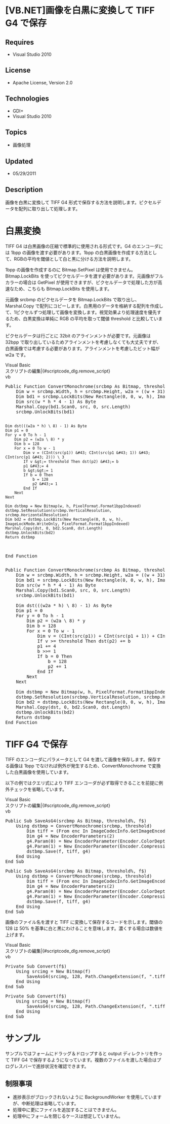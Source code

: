 # [VB.NET]画像を白黒に変換して TIFF G4 で保存
## Requires
- Visual Studio 2010
## License
- Apache License, Version 2.0
## Technologies
- GDI+
- Visual Studio 2010
## Topics
- 画像処理
## Updated
- 05/29/2011
## Description

<p>画像を白黒に変換して TIFF G4 形式で保存する方法を説明します。ピクセルデータを配列に取り出して処理します。</p>
<h1>白黒変換</h1>
<p>TIFF G4 は白黒画像の圧縮で標準的に使用される形式です。G4 のエンコーダには 1bpp の画像を渡す必要があります。1bpp の白黒画像を作成する方法として、RGBの平均を閾値として白と黒に分ける方法を説明します。</p>
<p>1bpp の画像を作成するのに Bitmap.SetPixel は使用できません。Bitmap.LockBits を使ってピクセルデータを渡す必要があります。元画像がフルカラーの場合は GetPixel が使用できますが、ピクセルデータで処理した方が高速なため、こちらも Bitmap.LockBits を使用します。</p>
<p>元画像 srcbmp のピクセルデータを Bitmap.LockBits で取り出し、Marshal.Copy で配列にコピーします。白黒用のデータを&#26684;納する配列を作成して、1ピクセルずつ処理して画像を変換します。視覚効果より処理速度を優先するため、白黒変換は単純に RGB の平均を取って閾値 threshold と比較しています。</p>
<p>ピクセルデータは行ごとに 32bit のアラインメントが必要です。元画像は 32bpp で取り出しているためアラインメントを考慮しなくても大丈夫ですが、白黒画像では考慮する必要があります。アラインメントを考慮したビット幅が w2a です。</p>
<div class="scriptcode">
<div class="pluginEditHolder" pluginCommand="mceScriptCode">
<div class="title"><span>Visual Basic</span></div>
<div class="pluginLinkHolder"><span class="pluginEditHolderLink">スクリプトの編集</span>|<span class="pluginRemoveHolderLink">{#scriptcode_dlg.remove_script}</span></div>
<span class="hidden">vb</span>
<pre class="hidden">Public Function ConvertMonochrome(srcbmp As Bitmap, threshold%) As Bitmap
    Dim w = srcbmp.Width, h = srcbmp.Height, w2a = ((w &#43; 31) \ 32) * 32
    Dim bd1 = srcbmp.LockBits(New Rectangle(0, 0, w, h), ImageLockMode.ReadOnly, PixelFormat.Format32bppArgb)
    Dim src(w * h * 4 - 1) As Byte
    Marshal.Copy(bd1.Scan0, src, 0, src.Length)
    srcbmp.UnlockBits(bd1)

    Dim dst(((w2a * h) \ 8) - 1) As Byte
    Dim p1 = 0
    For y = 0 To h - 1
        Dim p2 = (w2a \ 8) * y
        Dim b = 128
        For x = 0 To w - 1
            Dim v = (CInt(src(p1)) &#43; CInt(src(p1 &#43; 1)) &#43; CInt(src(p1 &#43; 2))) \ 3
            If v &gt;= threshold Then dst(p2) &#43;= b
            p1 &#43;= 4
            b &gt;&gt;= 1
            If b = 0 Then
                b = 128
                p2 &#43;= 1
            End If
        Next
    Next

    Dim dstbmp = New Bitmap(w, h, PixelFormat.Format1bppIndexed)
    dstbmp.SetResolution(srcbmp.VerticalResolution, srcbmp.HorizontalResolution)
    Dim bd2 = dstbmp.LockBits(New Rectangle(0, 0, w, h), ImageLockMode.WriteOnly, PixelFormat.Format1bppIndexed)
    Marshal.Copy(dst, 0, bd2.Scan0, dst.Length)
    dstbmp.UnlockBits(bd2)
    Return dstbmp
End Function</pre>
<div class="preview">
<pre class="vb"><span class="visualBasic__keyword">Public</span>&nbsp;<span class="visualBasic__keyword">Function</span>&nbsp;ConvertMonochrome(srcbmp&nbsp;<span class="visualBasic__keyword">As</span>&nbsp;Bitmap,&nbsp;threshold%)&nbsp;<span class="visualBasic__keyword">As</span>&nbsp;Bitmap&nbsp;
&nbsp;&nbsp;&nbsp;&nbsp;<span class="visualBasic__keyword">Dim</span>&nbsp;w&nbsp;=&nbsp;srcbmp.Width,&nbsp;h&nbsp;=&nbsp;srcbmp.Height,&nbsp;w2a&nbsp;=&nbsp;((w&nbsp;&#43;&nbsp;<span class="visualBasic__number">31</span>)&nbsp;\&nbsp;<span class="visualBasic__number">32</span>)&nbsp;*&nbsp;<span class="visualBasic__number">32</span>&nbsp;
&nbsp;&nbsp;&nbsp;&nbsp;<span class="visualBasic__keyword">Dim</span>&nbsp;bd1&nbsp;=&nbsp;srcbmp.LockBits(<span class="visualBasic__keyword">New</span>&nbsp;Rectangle(<span class="visualBasic__number">0</span>,&nbsp;<span class="visualBasic__number">0</span>,&nbsp;w,&nbsp;h),&nbsp;ImageLockMode.<span class="visualBasic__keyword">ReadOnly</span>,&nbsp;PixelFormat.Format32bppArgb)&nbsp;
&nbsp;&nbsp;&nbsp;&nbsp;<span class="visualBasic__keyword">Dim</span>&nbsp;src(w&nbsp;*&nbsp;h&nbsp;*&nbsp;<span class="visualBasic__number">4</span>&nbsp;-&nbsp;<span class="visualBasic__number">1</span>)&nbsp;<span class="visualBasic__keyword">As</span>&nbsp;<span class="visualBasic__keyword">Byte</span>&nbsp;
&nbsp;&nbsp;&nbsp;&nbsp;Marshal.Copy(bd1.Scan0,&nbsp;src,&nbsp;<span class="visualBasic__number">0</span>,&nbsp;src.Length)&nbsp;
&nbsp;&nbsp;&nbsp;&nbsp;srcbmp.UnlockBits(bd1)&nbsp;
&nbsp;
&nbsp;&nbsp;&nbsp;&nbsp;<span class="visualBasic__keyword">Dim</span>&nbsp;dst(((w2a&nbsp;*&nbsp;h)&nbsp;\&nbsp;<span class="visualBasic__number">8</span>)&nbsp;-&nbsp;<span class="visualBasic__number">1</span>)&nbsp;<span class="visualBasic__keyword">As</span>&nbsp;<span class="visualBasic__keyword">Byte</span>&nbsp;
&nbsp;&nbsp;&nbsp;&nbsp;<span class="visualBasic__keyword">Dim</span>&nbsp;p1&nbsp;=&nbsp;<span class="visualBasic__number">0</span>&nbsp;
&nbsp;&nbsp;&nbsp;&nbsp;<span class="visualBasic__keyword">For</span>&nbsp;y&nbsp;=&nbsp;<span class="visualBasic__number">0</span>&nbsp;<span class="visualBasic__keyword">To</span>&nbsp;h&nbsp;-&nbsp;<span class="visualBasic__number">1</span>&nbsp;
&nbsp;&nbsp;&nbsp;&nbsp;&nbsp;&nbsp;&nbsp;&nbsp;<span class="visualBasic__keyword">Dim</span>&nbsp;p2&nbsp;=&nbsp;(w2a&nbsp;\&nbsp;<span class="visualBasic__number">8</span>)&nbsp;*&nbsp;y&nbsp;
&nbsp;&nbsp;&nbsp;&nbsp;&nbsp;&nbsp;&nbsp;&nbsp;<span class="visualBasic__keyword">Dim</span>&nbsp;b&nbsp;=&nbsp;<span class="visualBasic__number">128</span>&nbsp;
&nbsp;&nbsp;&nbsp;&nbsp;&nbsp;&nbsp;&nbsp;&nbsp;<span class="visualBasic__keyword">For</span>&nbsp;x&nbsp;=&nbsp;<span class="visualBasic__number">0</span>&nbsp;<span class="visualBasic__keyword">To</span>&nbsp;w&nbsp;-&nbsp;<span class="visualBasic__number">1</span>&nbsp;
&nbsp;&nbsp;&nbsp;&nbsp;&nbsp;&nbsp;&nbsp;&nbsp;&nbsp;&nbsp;&nbsp;&nbsp;<span class="visualBasic__keyword">Dim</span>&nbsp;v&nbsp;=&nbsp;(<span class="visualBasic__keyword">CInt</span>(src(p1))&nbsp;&#43;&nbsp;<span class="visualBasic__keyword">CInt</span>(src(p1&nbsp;&#43;&nbsp;<span class="visualBasic__number">1</span>))&nbsp;&#43;&nbsp;<span class="visualBasic__keyword">CInt</span>(src(p1&nbsp;&#43;&nbsp;<span class="visualBasic__number">2</span>)))&nbsp;\&nbsp;<span class="visualBasic__number">3</span>&nbsp;
&nbsp;&nbsp;&nbsp;&nbsp;&nbsp;&nbsp;&nbsp;&nbsp;&nbsp;&nbsp;&nbsp;&nbsp;<span class="visualBasic__keyword">If</span>&nbsp;v&nbsp;&gt;=&nbsp;threshold&nbsp;<span class="visualBasic__keyword">Then</span>&nbsp;dst(p2)&nbsp;&#43;=&nbsp;b&nbsp;
&nbsp;&nbsp;&nbsp;&nbsp;&nbsp;&nbsp;&nbsp;&nbsp;&nbsp;&nbsp;&nbsp;&nbsp;p1&nbsp;&#43;=&nbsp;<span class="visualBasic__number">4</span>&nbsp;
&nbsp;&nbsp;&nbsp;&nbsp;&nbsp;&nbsp;&nbsp;&nbsp;&nbsp;&nbsp;&nbsp;&nbsp;b&nbsp;&gt;&gt;=&nbsp;<span class="visualBasic__number">1</span>&nbsp;
&nbsp;&nbsp;&nbsp;&nbsp;&nbsp;&nbsp;&nbsp;&nbsp;&nbsp;&nbsp;&nbsp;&nbsp;<span class="visualBasic__keyword">If</span>&nbsp;b&nbsp;=&nbsp;<span class="visualBasic__number">0</span>&nbsp;<span class="visualBasic__keyword">Then</span>&nbsp;
&nbsp;&nbsp;&nbsp;&nbsp;&nbsp;&nbsp;&nbsp;&nbsp;&nbsp;&nbsp;&nbsp;&nbsp;&nbsp;&nbsp;&nbsp;&nbsp;b&nbsp;=&nbsp;<span class="visualBasic__number">128</span>&nbsp;
&nbsp;&nbsp;&nbsp;&nbsp;&nbsp;&nbsp;&nbsp;&nbsp;&nbsp;&nbsp;&nbsp;&nbsp;&nbsp;&nbsp;&nbsp;&nbsp;p2&nbsp;&#43;=&nbsp;<span class="visualBasic__number">1</span>&nbsp;
&nbsp;&nbsp;&nbsp;&nbsp;&nbsp;&nbsp;&nbsp;&nbsp;&nbsp;&nbsp;&nbsp;&nbsp;<span class="visualBasic__keyword">End</span>&nbsp;<span class="visualBasic__keyword">If</span>&nbsp;
&nbsp;&nbsp;&nbsp;&nbsp;&nbsp;&nbsp;&nbsp;&nbsp;<span class="visualBasic__keyword">Next</span>&nbsp;
&nbsp;&nbsp;&nbsp;&nbsp;<span class="visualBasic__keyword">Next</span>&nbsp;
&nbsp;
&nbsp;&nbsp;&nbsp;&nbsp;<span class="visualBasic__keyword">Dim</span>&nbsp;dstbmp&nbsp;=&nbsp;<span class="visualBasic__keyword">New</span>&nbsp;Bitmap(w,&nbsp;h,&nbsp;PixelFormat.Format1bppIndexed)&nbsp;
&nbsp;&nbsp;&nbsp;&nbsp;dstbmp.SetResolution(srcbmp.VerticalResolution,&nbsp;srcbmp.HorizontalResolution)&nbsp;
&nbsp;&nbsp;&nbsp;&nbsp;<span class="visualBasic__keyword">Dim</span>&nbsp;bd2&nbsp;=&nbsp;dstbmp.LockBits(<span class="visualBasic__keyword">New</span>&nbsp;Rectangle(<span class="visualBasic__number">0</span>,&nbsp;<span class="visualBasic__number">0</span>,&nbsp;w,&nbsp;h),&nbsp;ImageLockMode.<span class="visualBasic__keyword">WriteOnly</span>,&nbsp;PixelFormat.Format1bppIndexed)&nbsp;
&nbsp;&nbsp;&nbsp;&nbsp;Marshal.Copy(dst,&nbsp;<span class="visualBasic__number">0</span>,&nbsp;bd2.Scan0,&nbsp;dst.Length)&nbsp;
&nbsp;&nbsp;&nbsp;&nbsp;dstbmp.UnlockBits(bd2)&nbsp;
&nbsp;&nbsp;&nbsp;&nbsp;<span class="visualBasic__keyword">Return</span>&nbsp;dstbmp&nbsp;
<span class="visualBasic__keyword">End</span>&nbsp;<span class="visualBasic__keyword">Function</span></pre>
</div>
</div>
</div>
<h1>TIFF G4 で保存</h1>
<p>TIFF のエンコーダにパラメータとして G4 を渡して画像を保存します。保存する画像は 1bpp でなければ例外が発生するため、ConvertMonochrome で変換した白黒画像を使用しています。</p>
<p>以下の例ではクエリ式により TIFF エンコーダが必ず取得できることを前提に例外チェックを省略しています。</p>
<div class="scriptcode">
<div class="pluginEditHolder" pluginCommand="mceScriptCode">
<div class="title"><span>Visual Basic</span></div>
<div class="pluginLinkHolder"><span class="pluginEditHolderLink">スクリプトの編集</span>|<span class="pluginRemoveHolderLink">{#scriptcode_dlg.remove_script}</span></div>
<span class="hidden">vb</span>
<pre class="hidden">Public Sub SaveAsG4(srcbmp As Bitmap, threshold%, f$)
    Using dstbmp = ConvertMonochrome(srcbmp, threshold)
        Dim tiff = (From enc In ImageCodecInfo.GetImageEncoders() Where enc.MimeType = &quot;image/tiff&quot; Select enc)(0)
        Dim g4 = New EncoderParameters(2)
        g4.Param(0) = New EncoderParameter(Encoder.ColorDepth, 1)
        g4.Param(1) = New EncoderParameter(Encoder.Compression, EncoderValue.CompressionCCITT4)
        dstbmp.Save(f, tiff, g4)
    End Using
End Sub</pre>
<div class="preview">
<pre class="vb"><span class="visualBasic__keyword">Public</span>&nbsp;<span class="visualBasic__keyword">Sub</span>&nbsp;SaveAsG4(srcbmp&nbsp;<span class="visualBasic__keyword">As</span>&nbsp;Bitmap,&nbsp;threshold%,&nbsp;f$)&nbsp;
&nbsp;&nbsp;&nbsp;&nbsp;<span class="visualBasic__keyword">Using</span>&nbsp;dstbmp&nbsp;=&nbsp;ConvertMonochrome(srcbmp,&nbsp;threshold)&nbsp;
&nbsp;&nbsp;&nbsp;&nbsp;&nbsp;&nbsp;&nbsp;&nbsp;<span class="visualBasic__keyword">Dim</span>&nbsp;tiff&nbsp;=&nbsp;(From&nbsp;enc&nbsp;<span class="visualBasic__keyword">In</span>&nbsp;ImageCodecInfo.GetImageEncoders()&nbsp;Where&nbsp;enc.MimeType&nbsp;=&nbsp;<span class="visualBasic__string">&quot;image/tiff&quot;</span>&nbsp;<span class="visualBasic__keyword">Select</span>&nbsp;enc)(<span class="visualBasic__number">0</span>)&nbsp;
&nbsp;&nbsp;&nbsp;&nbsp;&nbsp;&nbsp;&nbsp;&nbsp;<span class="visualBasic__keyword">Dim</span>&nbsp;g4&nbsp;=&nbsp;<span class="visualBasic__keyword">New</span>&nbsp;EncoderParameters(<span class="visualBasic__number">2</span>)&nbsp;
&nbsp;&nbsp;&nbsp;&nbsp;&nbsp;&nbsp;&nbsp;&nbsp;g4.Param(<span class="visualBasic__number">0</span>)&nbsp;=&nbsp;<span class="visualBasic__keyword">New</span>&nbsp;EncoderParameter(Encoder.ColorDepth,&nbsp;<span class="visualBasic__number">1</span>)&nbsp;
&nbsp;&nbsp;&nbsp;&nbsp;&nbsp;&nbsp;&nbsp;&nbsp;g4.Param(<span class="visualBasic__number">1</span>)&nbsp;=&nbsp;<span class="visualBasic__keyword">New</span>&nbsp;EncoderParameter(Encoder.Compression,&nbsp;EncoderValue.CompressionCCITT4)&nbsp;
&nbsp;&nbsp;&nbsp;&nbsp;&nbsp;&nbsp;&nbsp;&nbsp;dstbmp.Save(f,&nbsp;tiff,&nbsp;g4)&nbsp;
&nbsp;&nbsp;&nbsp;&nbsp;<span class="visualBasic__keyword">End</span>&nbsp;<span class="visualBasic__keyword">Using</span>&nbsp;
<span class="visualBasic__keyword">End</span>&nbsp;<span class="visualBasic__keyword">Sub</span></pre>
</div>
</div>
</div>
<p class="endscriptcode">画像のファイル名を渡すと TIFF に変換して保存するコードを示します。閾値の 128 は 50% を基準に白と黒にわけることを意味します。濃くする場合は数値を上げます。</p>
<div class="scriptcode">
<div class="pluginEditHolder" pluginCommand="mceScriptCode">
<div class="title"><span>Visual Basic</span></div>
<div class="pluginLinkHolder"><span class="pluginEditHolderLink">スクリプトの編集</span>|<span class="pluginRemoveHolderLink">{#scriptcode_dlg.remove_script}</span></div>
<span class="hidden">vb</span>
<pre class="hidden">Private Sub Convert(f$)
    Using srcimg = New Bitmap(f)
        SaveAsG4(srcimg, 128, Path.ChangeExtension(f, &quot;.tiff&quot;))
    End Using
End Sub</pre>
<div class="preview">
<pre class="vb"><span class="visualBasic__keyword">Private</span>&nbsp;<span class="visualBasic__keyword">Sub</span>&nbsp;Convert(f$)&nbsp;
&nbsp;&nbsp;&nbsp;&nbsp;<span class="visualBasic__keyword">Using</span>&nbsp;srcimg&nbsp;=&nbsp;<span class="visualBasic__keyword">New</span>&nbsp;Bitmap(f)&nbsp;
&nbsp;&nbsp;&nbsp;&nbsp;&nbsp;&nbsp;&nbsp;&nbsp;SaveAsG4(srcimg,&nbsp;<span class="visualBasic__number">128</span>,&nbsp;Path.ChangeExtension(f,&nbsp;<span class="visualBasic__string">&quot;.tiff&quot;</span>))&nbsp;
&nbsp;&nbsp;&nbsp;&nbsp;<span class="visualBasic__keyword">End</span>&nbsp;<span class="visualBasic__keyword">Using</span>&nbsp;
<span class="visualBasic__keyword">End</span>&nbsp;<span class="visualBasic__keyword">Sub</span></pre>
</div>
</div>
</div>
<h1 class="endscriptcode">サンプル</h1>
<p class="endscriptcode">サンプルではフォームにドラッグ＆ドロップすると output&nbsp;ディレクトリを作って TIFF G4 で保存するようになっています。複数のファイルを渡した場合はプログレスバーで進捗状況を確認できます。</p>
<h2 class="endscriptcode">制限事項</h2>
<ul>
<li>
<div class="endscriptcode">進捗表示がブロックされないように BackgroundWorker を使用していますが、中断処理は省略しています。</div>
</li><li>
<div class="endscriptcode">処理中に更にファイルを追加することはできません。</div>
</li><li>
<div class="endscriptcode">処理中にフォームを閉じるケースは想定していません。</div>
</li></ul>
